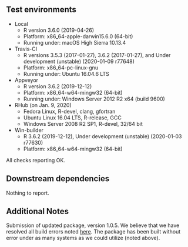 ## Test environments
* Local 
	* R version 3.6.0 (2019-04-26)
	* Platform: x86_64-apple-darwin15.6.0 (64-bit)
	* Running under: macOS High Sierra 10.13.4
* Travis-CI
	* R versions 3.5.3 (2017-01-27), 3.6.2 (2017-01-27), and Under development (unstable) (2020-01-09 r77648)
	* Platform: x86_64-pc-linux-gnu
	* Running under: Ubuntu 16.04.6 LTS
* Appveyor
	* R version 3.6.2 (2019-12-12)
	* Platform: x86_64-w64-mingw32 (64-bit)
	* Running under: Windows Server 2012 R2 x64 (build 9600)
* RHub (on Jan. 9, 2020)
	* Fedora Linux, R-devel, clang, gfortran
	* Ubuntu Linux 16.04 LTS, R-release, GCC
	* Windows Server 2008 R2 SP1, R-devel, 32/64 bit
* Win-builder
	* R 3.6.2 (2019-12-12), Under development (unstable) (2020-01-03 r77630) 
	* Platform: x86_64-w64-mingw32 (64-bit) 

All checks reporting OK. 

## Downstream dependencies
Nothing to report.

## Additional Notes
Submission of updated package, version 1.0.5. We believe that we have resolved
all build errors noted [here](https://cran.r-project.org/web/checks/check_results_drtmle.html).
The package has been built without error under as many systems as we could
utilize (noted above). 